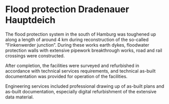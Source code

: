 # Flood protection Dradenauer Hauptdeich

The flood protection system in the south of Hamburg was toughened up 
along a length of around 4 km during reconstruction of the so-called 
“Finkenwerder junction”. During these works earth dykes, floodwater 
protection walls with extensive pipework breakthrough works, road and 
rail crossings were constructed.

After completion, the facilities were surveyed and refurbished in 
accordance with technical services requirements, and technical as-built 
documentation was provided for operation of the facilities.

Engineering services included professional drawing up of as-built 
plans and as-built documentation, especially digital refurbishment of 
the extensive data material.